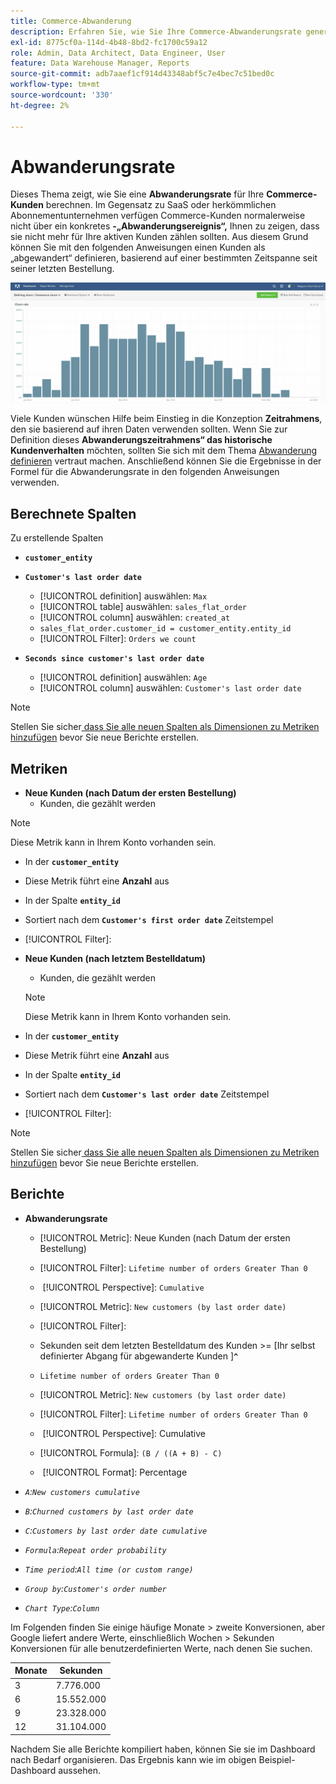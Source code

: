 ```yaml
---
title: Commerce-Abwanderung
description: Erfahren Sie, wie Sie Ihre Commerce-Abwanderungsrate generieren und analysieren.
exl-id: 8775cf0a-114d-4b48-8bd2-fc1700c59a12
role: Admin, Data Architect, Data Engineer, User
feature: Data Warehouse Manager, Reports
source-git-commit: adb7aaef1cf914d43348abf5c7e4bec7c51bed0c
workflow-type: tm+mt
source-wordcount: '330'
ht-degree: 2%

---
```


# Abwanderungsrate

Dieses Thema zeigt, wie Sie eine **Abwanderungsrate** für Ihre **Commerce-Kunden** berechnen. Im Gegensatz zu SaaS oder herkömmlichen Abonnementunternehmen verfügen Commerce-Kunden normalerweise nicht über ein konkretes **-„Abwanderungsereignis“,** Ihnen zu zeigen, dass sie nicht mehr für Ihre aktiven Kunden zählen sollten. Aus diesem Grund können Sie mit den folgenden Anweisungen einen Kunden als „abgewandert“ definieren, basierend auf einer bestimmten Zeitspanne seit seiner letzten Bestellung.

![](../../assets/Churn_rate_image.png)

Viele Kunden wünschen Hilfe beim Einstieg in die Konzeption **Zeitrahmens**, den sie basierend auf ihren Daten verwenden sollten. Wenn Sie zur Definition dieses **Abwanderungszeitrahmens“ das historische Kundenverhalten** möchten, sollten Sie sich mit dem Thema [Abwanderung definieren](../analysis/define-cust-churn.md) vertraut machen. Anschließend können Sie die Ergebnisse in der Formel für die Abwanderungsrate in den folgenden Anweisungen verwenden.

## Berechnete Spalten

Zu erstellende Spalten

* **`customer_entity`**
* **`Customer's last order date`**
   * [!UICONTROL definition] auswählen: `Max`
   * [!UICONTROL table] auswählen: `sales_flat_order`
   * [!UICONTROL column] auswählen: `created_at`
   * `sales_flat_order.customer_id = customer_entity.entity_id`
   * [!UICONTROL Filter]: `Orders we count`

* **`Seconds since customer's last order date`**
   * [!UICONTROL definition] auswählen: `Age`
   * [!UICONTROL column] auswählen: `Customer's last order date`

>[!NOTE]
>
>Stellen Sie sicher[ dass Sie alle neuen Spalten als Dimensionen zu Metriken hinzufügen](../data-warehouse-mgr/manage-data-dimensions-metrics.md) bevor Sie neue Berichte erstellen.

## Metriken

* **Neue Kunden (nach Datum der ersten Bestellung)**
   * Kunden, die gezählt werden

>[!NOTE]
>
>Diese Metrik kann in Ihrem Konto vorhanden sein.

* In der **`customer_entity`**
* Diese Metrik führt eine **Anzahl** aus
* In der Spalte **`entity_id`**
* Sortiert nach dem **`Customer's first order date`** Zeitstempel
* [!UICONTROL Filter]:

* **Neue Kunden (nach letztem Bestelldatum)**
   * Kunden, die gezählt werden

  >[!NOTE]
  >
  >Diese Metrik kann in Ihrem Konto vorhanden sein.

* In der **`customer_entity`**
* Diese Metrik führt eine **Anzahl** aus
* In der Spalte **`entity_id`**
* Sortiert nach dem **`Customer's last order date`** Zeitstempel
* [!UICONTROL Filter]:

>[!NOTE]
>
>Stellen Sie sicher[ dass Sie alle neuen Spalten als Dimensionen zu Metriken hinzufügen](../data-warehouse-mgr/manage-data-dimensions-metrics.md) bevor Sie neue Berichte erstellen.

## Berichte

* **Abwanderungsrate**
   * [!UICONTROL Metric]: Neue Kunden (nach Datum der ersten Bestellung)
   * [!UICONTROL Filter]: `Lifetime number of orders Greater Than 0`
   * &#x200B;
     [!UICONTROL Perspective]: `Cumulative`
   * [!UICONTROL Metric]: `New customers (by last order date)`
   * [!UICONTROL Filter]:
   * Sekunden seit dem letzten Bestelldatum des Kunden >= [Ihr selbst definierter Abgang für abgewanderte Kunden ]&#x200B;**`^`**
   * `Lifetime number of orders Greater Than 0`

   * [!UICONTROL Metric]: `New customers (by last order date)`
   * [!UICONTROL Filter]: `Lifetime number of orders Greater Than 0`
   * &#x200B;
     [!UICONTROL Perspective]: Cumulative
   * [!UICONTROL Formula]: `(B / ((A + B) - C)`
   * &#x200B;
     [!UICONTROL Format]: Percentage

* *`A`:`New customers cumulative`*
* *`B`:`Churned customers by last order date`*
* *`C`:`Customers by last order date cumulative`*
* *`Formula`:`Repeat order probability`*
* *`Time period`:`All time (or custom range)`*
* *`Group by`:`Customer's order number`*
* *`Chart Type`:`Column`*

Im Folgenden finden Sie einige häufige Monate > zweite Konversionen, aber Google liefert andere Werte, einschließlich Wochen > Sekunden Konversionen für alle benutzerdefinierten Werte, nach denen Sie suchen.

| **Monate** | **Sekunden** |
|---|---|
| 3 | 7.776.000 |
| 6 | 15.552.000 |
| 9 | 23.328.000 |
| 12 | 31.104.000 |

Nachdem Sie alle Berichte kompiliert haben, können Sie sie im Dashboard nach Bedarf organisieren. Das Ergebnis kann wie im obigen Beispiel-Dashboard aussehen.
